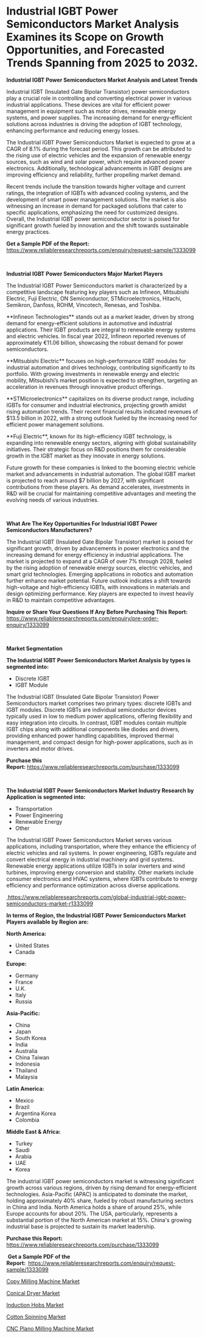 <p><h1>Industrial IGBT Power Semiconductors Market Analysis Examines its Scope on Growth Opportunities, and Forecasted Trends Spanning from 2025 to 2032.</h1></p><p><strong>Industrial IGBT Power Semiconductors Market Analysis and Latest Trends</strong></p>
<p><p>Industrial IGBT (Insulated Gate Bipolar Transistor) power semiconductors play a crucial role in controlling and converting electrical power in various industrial applications. These devices are vital for efficient power management in equipment such as motor drives, renewable energy systems, and power supplies. The increasing demand for energy-efficient solutions across industries is driving the adoption of IGBT technology, enhancing performance and reducing energy losses.</p><p>The Industrial IGBT Power Semiconductors Market is expected to grow at a CAGR of 8.1% during the forecast period. This growth can be attributed to the rising use of electric vehicles and the expansion of renewable energy sources, such as wind and solar power, which require advanced power electronics. Additionally, technological advancements in IGBT designs are improving efficiency and reliability, further propelling market demand.</p><p>Recent trends include the transition towards higher voltage and current ratings, the integration of IGBTs with advanced cooling systems, and the development of smart power management solutions. The market is also witnessing an increase in demand for packaged solutions that cater to specific applications, emphasizing the need for customized designs. Overall, the Industrial IGBT power semiconductor sector is poised for significant growth fueled by innovation and the shift towards sustainable energy practices.</p></p>
<p><strong>Get a Sample PDF of the Report:&nbsp;</strong> <a href="https://www.reliableresearchreports.com/enquiry/request-sample/1333099?utm_campaign=2794&utm_medium=2&utm_source=Github&utm_content=ia&utm_term=24032025&utm_id=industrial-igbt-power-semiconductors">https://www.reliableresearchreports.com/enquiry/request-sample/1333099</a></p>
<p>&nbsp;</p>
<p><strong>Industrial IGBT Power Semiconductors Major Market Players</strong></p>
<p><p>The Industrial IGBT Power Semiconductors market is characterized by a competitive landscape featuring key players such as Infineon, Mitsubishi Electric, Fuji Electric, ON Semiconductor, STMicroelectronics, Hitachi, Semikron, Danfoss, ROHM, Vincotech, Renesas, and Toshiba. </p><p>**Infineon Technologies** stands out as a market leader, driven by strong demand for energy-efficient solutions in automotive and industrial applications. Their IGBT products are integral to renewable energy systems and electric vehicles. In fiscal year 2022, Infineon reported revenues of approximately €11.06 billion, showcasing the robust demand for power semiconductors.</p><p>**Mitsubishi Electric** focuses on high-performance IGBT modules for industrial automation and drives technology, contributing significantly to its portfolio. With growing investments in renewable energy and electric mobility, Mitsubishi’s market position is expected to strengthen, targeting an acceleration in revenues through innovative product offerings.</p><p>**STMicroelectronics** capitalizes on its diverse product range, including IGBTs for consumer and industrial electronics, projecting growth amidst rising automation trends. Their recent financial results indicated revenues of $13.5 billion in 2022, with a strong outlook fueled by the increasing need for efficient power management solutions.</p><p>**Fuji Electric**, known for its high-efficiency IGBT technology, is expanding into renewable energy sectors, aligning with global sustainability initiatives. Their strategic focus on R&D positions them for considerable growth in the IGBT market as they innovate in energy solutions.</p><p>Future growth for these companies is linked to the booming electric vehicle market and advancements in industrial automation. The global IGBT market is projected to reach around $7 billion by 2027, with significant contributions from these players. As demand accelerates, investments in R&D will be crucial for maintaining competitive advantages and meeting the evolving needs of various industries.</p></p>
<p>&nbsp;</p>
<p><strong>What Are The Key Opportunities For Industrial IGBT Power Semiconductors Manufacturers?</strong></p>
<p><p>The Industrial IGBT (Insulated Gate Bipolar Transistor) market is poised for significant growth, driven by advancements in power electronics and the increasing demand for energy efficiency in industrial applications. The market is projected to expand at a CAGR of over 7% through 2028, fueled by the rising adoption of renewable energy sources, electric vehicles, and smart grid technologies. Emerging applications in robotics and automation further enhance market potential. Future outlook indicates a shift towards high-voltage and high-efficiency IGBTs, with innovations in materials and design optimizing performance. Key players are expected to invest heavily in R&D to maintain competitive advantages.</p></p>
<p><strong>Inquire or Share Your Questions If Any Before Purchasing This Report:</strong> <a href="https://www.reliableresearchreports.com/enquiry/pre-order-enquiry/1333099?utm_campaign=2794&utm_medium=2&utm_source=Github&utm_content=ia&utm_term=24032025&utm_id=industrial-igbt-power-semiconductors">https://www.reliableresearchreports.com/enquiry/pre-order-enquiry/1333099</a></p>
<p>&nbsp;</p>
<p><strong>Market Segmentation</strong></p>
<p><strong>The Industrial IGBT Power Semiconductors Market Analysis by types is segmented into:</strong></p>
<p><ul><li>Discrete IGBT</li><li>IGBT Module</li></ul></p>
<p><p>The Industrial IGBT (Insulated Gate Bipolar Transistor) Power Semiconductors market comprises two primary types: discrete IGBTs and IGBT modules. Discrete IGBTs are individual semiconductor devices typically used in low to medium power applications, offering flexibility and easy integration into circuits. In contrast, IGBT modules contain multiple IGBT chips along with additional components like diodes and drivers, providing enhanced power handling capabilities, improved thermal management, and compact design for high-power applications, such as in inverters and motor drives.</p></p>
<p><strong>Purchase this Report:&nbsp;</strong><a href="https://www.reliableresearchreports.com/purchase/1333099?utm_campaign=2794&utm_medium=2&utm_source=Github&utm_content=ia&utm_term=24032025&utm_id=industrial-igbt-power-semiconductors">https://www.reliableresearchreports.com/purchase/1333099</a></p>
<p>&nbsp;</p>
<p><strong>The Industrial IGBT Power Semiconductors Market Industry Research by Application is segmented into:</strong></p>
<p><ul><li>Transportation</li><li>Power Engineering</li><li>Renewable Energy</li><li>Other</li></ul></p>
<p><p>The Industrial IGBT Power Semiconductors Market serves various applications, including transportation, where they enhance the efficiency of electric vehicles and rail systems. In power engineering, IGBTs regulate and convert electrical energy in industrial machinery and grid systems. Renewable energy applications utilize IGBTs in solar inverters and wind turbines, improving energy conversion and stability. Other markets include consumer electronics and HVAC systems, where IGBTs contribute to energy efficiency and performance optimization across diverse applications.</p></p>
<p><a href="https://www.reliableresearchreports.com/global-industrial-igbt-power-semiconductors-market-r1333099?utm_campaign=2794&utm_medium=2&utm_source=Github&utm_content=ia&utm_term=24032025&utm_id=industrial-igbt-power-semiconductors">&nbsp;https://www.reliableresearchreports.com/global-industrial-igbt-power-semiconductors-market-r1333099</a></p>
<p><strong>In terms of Region, the Industrial IGBT Power Semiconductors Market Players available by Region are:</strong></p>
<p>
    <p> <strong> North America: </strong>
        <ul>
            <li>United States</li>
            <li>Canada</li>
        </ul>
        </p> 
    <p> <strong> Europe: </strong>
        <ul>
            <li>Germany</li>
            <li>France</li>
            <li>U.K.</li>
            <li>Italy</li>
            <li>Russia</li>
        </ul>
        </p> 
    <p> <strong> Asia-Pacific: </strong>
        <ul>
            <li>China</li>
            <li>Japan</li>
            <li>South Korea</li>
            <li>India</li>
            <li>Australia</li>
            <li>China Taiwan</li>
            <li>Indonesia</li>
            <li>Thailand</li>
            <li>Malaysia</li>
        </ul>
        </p> 
    <p> <strong> Latin America: </strong>
        <ul>
            <li>Mexico</li>
            <li>Brazil</li>
            <li>Argentina Korea</li>
            <li>Colombia</li>
        </ul>
        </p> 
    <p> <strong> Middle East & Africa: </strong>
        <ul>
            <li>Turkey</li>
            <li>Saudi</li>
            <li>Arabia</li>
            <li>UAE</li>
            <li>Korea</li>
        </ul>
    </p>
    </p>
<p><p>The industrial IGBT power semiconductors market is witnessing significant growth across various regions, driven by rising demand for energy-efficient technologies. Asia-Pacific (APAC) is anticipated to dominate the market, holding approximately 40% share, fueled by robust manufacturing sectors in China and India. North America holds a share of around 25%, while Europe accounts for about 20%. The USA, particularly, represents a substantial portion of the North American market at 15%. China's growing industrial base is projected to sustain its market leadership.</p></p>
<p><strong>Purchase this Report: </strong><a href="https://www.reliableresearchreports.com/purchase/1333099?utm_campaign=2794&utm_medium=2&utm_source=Github&utm_content=ia&utm_term=24032025&utm_id=industrial-igbt-power-semiconductors">https://www.reliableresearchreports.com/purchase/1333099</a></p>
<p>&nbsp;<strong>Get a Sample PDF of the Report:&nbsp;&nbsp;</strong><a href="https://www.reliableresearchreports.com/enquiry/request-sample/1333099?utm_campaign=2794&utm_medium=2&utm_source=Github&utm_content=ia&utm_term=24032025&utm_id=industrial-igbt-power-semiconductors">https://www.reliableresearchreports.com/enquiry/request-sample/1333099</a></p>
<p><strong></strong></p>
<p><p><a href="https://www.linkedin.com/pulse/copy-milling-machine-market-growth-analysis-regions-manufacturers-d5vhc?utm_campaign=2794&utm_medium=2&utm_source=Github&utm_content=ia&utm_term=24032025&utm_id=industrial-igbt-power-semiconductors">Copy Milling Machine Market</a></p><p><a href="https://www.linkedin.com/pulse/strategic-insights-global-conical-dryer-market-trends-lj0xc?utm_campaign=2794&utm_medium=2&utm_source=Github&utm_content=ia&utm_term=24032025&utm_id=industrial-igbt-power-semiconductors">Conical Dryer Market</a></p><p><a href="https://www.linkedin.com/pulse/comprehensive-induction-hobs-market-report-size-trends-projected-0i3ee?utm_campaign=2794&utm_medium=2&utm_source=Github&utm_content=ia&utm_term=24032025&utm_id=industrial-igbt-power-semiconductors">Induction Hobs Market</a></p><p><a href="https://www.linkedin.com/pulse/future-cotton-spinning-market-expected-cagr-93-over-2025-6qeac?utm_campaign=2794&utm_medium=2&utm_source=Github&utm_content=ia&utm_term=24032025&utm_id=industrial-igbt-power-semiconductors">Cotton Spinning Market</a></p><p><a href="https://www.linkedin.com/pulse/cnc-plano-milling-machine-market-size-insights-types-share-2w1rc?utm_campaign=2794&utm_medium=2&utm_source=Github&utm_content=ia&utm_term=24032025&utm_id=industrial-igbt-power-semiconductors">CNC Plano Milling Machine Market</a></p></p>